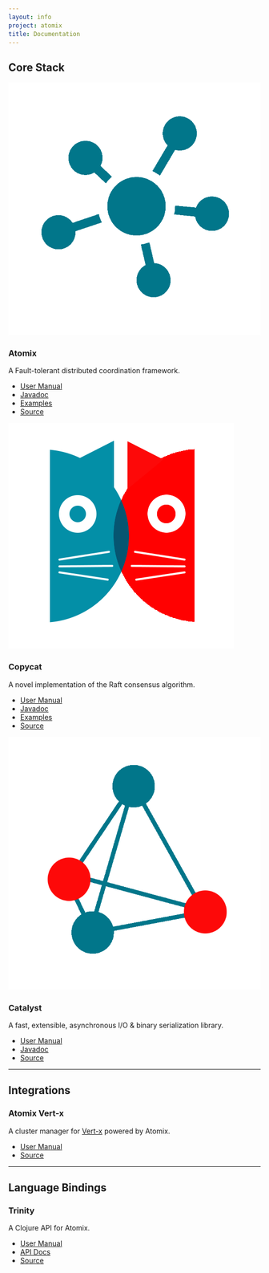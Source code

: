```yaml
---
layout: info
project: atomix
title: Documentation
---
```


<div class="documentation">
  <div class="row">
    <div class="col-sm-3">
      <h2><span id="core-stack"></span>Core Stack</h2>
    </div>
    <div class="col-sm-9">
      <div class="row">
        <div class="col-sm-4 project">
          <div class="logo-heading"><img src="/assets/img/logos/atomix.png" /><h3>Atomix</h3></div>
          <p>A Fault-tolerant distributed coordination framework.</p>
          <ul>
            <li><a href="/atomix/docs">User Manual</a></li>
            <li><a href="/atomix/api/latest">Javadoc</a></li>
            <li><a href="https://github.com/atomix/atomix/tree/master/examples">Examples</a></li>
            <li><a href="https://github.com/atomix/atomix">Source</a></li>
          </ul>
        </div>
        <div class="col-sm-4 project">
          <div class="logo-heading"><img src="/assets/img/logos/copycat.png" /><h3>Copycat</h3></div>
          <p>A novel implementation of the Raft consensus algorithm.</p>
          <ul>
            <li><a href="/copycat/docs">User Manual</a></li>
            <li><a href="/copycat/api/latest">Javadoc</a></li>
            <li><a href="https://github.com/atomix/copycat/tree/master/examples">Examples</a></li>
            <li><a href="https://github.com/atomix/copycat">Source</a></li>
          </ul>
        </div>
        <div class="col-sm-4 project">
          <div class="logo-heading"><img src="/assets/img/logos/catalyst.png" /><h3>Catalyst</h3></div>
          <p>A fast, extensible, asynchronous I/O & binary serialization library.</p>
          <ul>
            <li><a href="/catalyst/docs">User Manual</a></li>
            <li><a href="/catalyst/api/latest">Javadoc</a></li>
            <li><a href="https://github.com/atomix/catalyst">Source</a></li>
          </ul>
        </div>
      </div>
    </div>
  </div>
  <hr>
  <div class="row">
    <div class="col-sm-3">
      <h2><span id="integrations"></span>Integrations</h2>
    </div>
    <div class="col-sm-9">
      <div class="row">
        <div class="col-sm-4 project">
          <h3>Atomix Vert-x</h3>
          <p>A cluster manager for <a href="http://vertx.io">Vert-x</a> powered by Atomix.</p>
          <ul>
            <li><a href="https://github.com/atomix/atomix-vertx/blob/master/README.md#atomix-vertx-cluster-manager">User Manual</a></li>
            <li><a href="https://github.com/atomix/atomix-vertx">Source</a></li>
          </ul>
        </div>
      </div>
    </div>
  </div>
  <hr>
  <div class="row">
    <div class="col-sm-3">
      <h2><span id="bindings"></span>Language Bindings</h2>
    </div>
    <div class="col-sm-9">
      <div class="row">
        <div class="col-sm-4 project">
          <h3>Trinity</h3>
          <p>A Clojure API for Atomix.</p>
          <ul>
            <li><a href="https://github.com/atomix/trinity/blob/master/README.md#trinity">User Manual</a></li>
            <li><a href="/trinity/docs/">API Docs</a></li>
            <li><a href="https://github.com/atomix/trinity">Source</a></li>
          </ul>
        </div>
      </div>
    </div>
  </div>
</div>
